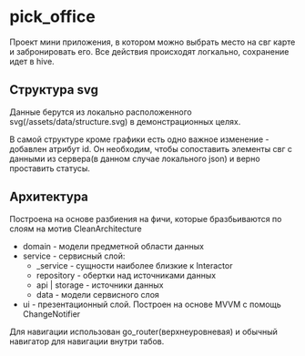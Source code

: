 # pick_office

Проект мини приложения, в котором можно выбрать место на свг карте и забронировать его.
Все действия происходят логкально, сохранение идет в hive. 

## Структура svg
Данные берутся из локально расположенного svg(/assets/data/structure.svg) в демонстрационных целях.

В самой структуре кроме графики есть одно важное изменение - добавлен атрибут id. 
Он необходим, чтобы сопоставить элементы свг с данными из сервера(в данном случае локального json) и верно проставить статусы.

## Архитектура

Построена на основе разбиения на фичи, которые бразбьиваются по слоям на мотив CleanArchitecture

- domain - модели предметной области данных
- service - сервисный слой:
  - _service - сущности наиболее близкие к Interactor
  - repository - обертки над источниками данных
  - api | storage - источники данных
  - data - модели сервисного слоя
- ui - презентационный слой. Построен на основе MVVM с помощь ChangeNotifier

Для навигации использован go_router(верхнеуровневая) и обычный навигатор для навигации внутри табов.